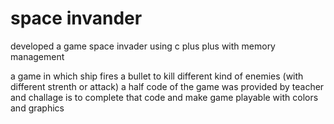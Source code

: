 # space invander
developed a game space invader using c plus plus with memory management 

a game in which ship fires a bullet to kill different kind of enemies (with different strenth or attack)
a half code of the game was provided by teacher and challage is to complete that code and make game playable with colors and graphics
